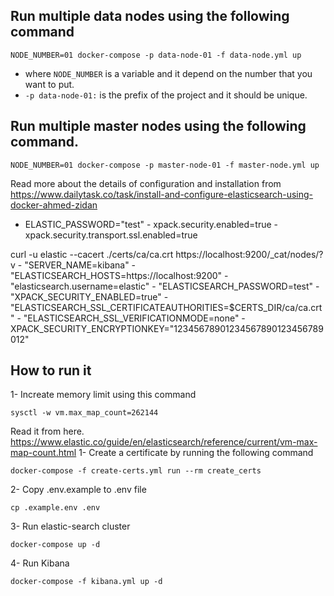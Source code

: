 ## Run multiple data nodes using the following command
```
NODE_NUMBER=01 docker-compose -p data-node-01 -f data-node.yml up
```
- where ``NODE_NUMBER`` is a variable and it depend on the number that you want to put.
- ``-p data-node-01:`` is the prefix of the project and it should be unique.
## Run multiple master nodes using the following command.
```
NODE_NUMBER=01 docker-compose -p master-node-01 -f master-node.yml up
```

Read more about the details of configuration and installation from https://www.dailytask.co/task/install-and-configure-elasticsearch-using-docker-ahmed-zidan

- ELASTIC_PASSWORD="test"
      - xpack.security.enabled=true
      - xpack.security.transport.ssl.enabled=true

curl -u elastic --cacert ./certs/ca/ca.crt https://localhost:9200/_cat/nodes/?v
      - "SERVER_NAME=kibana"
      - "ELASTICSEARCH_HOSTS=https://localhost:9200"
      - "elasticsearch.username=elastic"
      - "ELASTICSEARCH_PASSWORD=test"
      - "XPACK_SECURITY_ENABLED=true"
      - "ELASTICSEARCH_SSL_CERTIFICATEAUTHORITIES=$CERTS_DIR/ca/ca.crt"
      - "ELASTICSEARCH_SSL_VERIFICATIONMODE=none"
      - XPACK_SECURITY_ENCRYPTIONKEY="12345678901234567890123456789012"

## How to run it
1- Increate memory limit using this command
```
sysctl -w vm.max_map_count=262144
```
Read it from here. https://www.elastic.co/guide/en/elasticsearch/reference/current/vm-max-map-count.html
1- Create a certificate by running the following command
```shell
docker-compose -f create-certs.yml run --rm create_certs
```

2- Copy .env.example to .env file
```
cp .example.env .env
```

3- Run elastic-search cluster
```
docker-compose up -d
```
4- Run Kibana
```
docker-compose -f kibana.yml up -d
```

